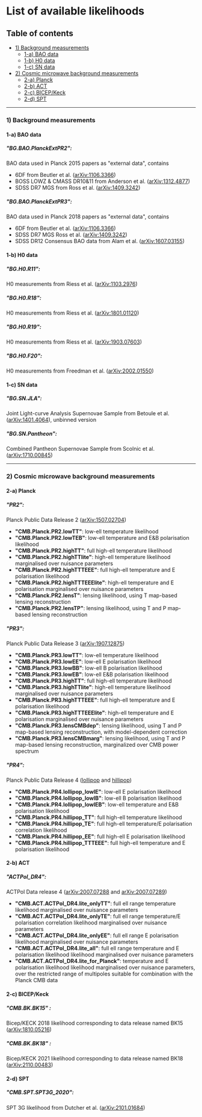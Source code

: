 # List of available likelihoods


## Table of contents

- [1) Background measurements](https://github.com/s-ilic/ECLAIR/tree/master/likelihoods#1-background-measurements)
  - [1-a) BAO data](https://github.com/s-ilic/ECLAIR/tree/master/likelihoods#1-a-bao-data)
  - [1-b) H0 data](https://github.com/s-ilic/ECLAIR/tree/master/likelihoods#1-b-h0-data)
  - [1-c) SN data](https://github.com/s-ilic/ECLAIR/tree/master/likelihoods#1-c-sn-data)
- [2) Cosmic microwave background measurements](https://github.com/s-ilic/ECLAIR/tree/master/likelihoods#2-cosmic-microwave-background-measurements)
  - [2-a) Planck](https://github.com/s-ilic/ECLAIR/tree/master/likelihoods#2-a-planck)
  - [2-b) ACT](https://github.com/s-ilic/ECLAIR/tree/master/likelihoods#2-b-act)
  - [2-c) BICEP/Keck](https://github.com/s-ilic/ECLAIR/tree/master/likelihoods#2-c-bicepkeck)
  - [2-d) SPT](https://github.com/s-ilic/ECLAIR/tree/master/likelihoods#2-d-spt)

-------------

### 1) Background measurements

#### 1-a) BAO data

##### "BG.BAO.PlanckExtPR2":

BAO data used in Planck 2015 papers as "external data", contains
- 6DF from Beutler et al. ([arXiv:1106.3366](https://arxiv.org/abs/1106.3366))
- BOSS LOWZ & CMASS DR10&11 from Anderson et al. ([arXiv:1312.4877](https://arxiv.org/abs/1312.4877))
- SDSS DR7 MGS from Ross et al. ([arXiv:1409.3242](https://arxiv.org/abs/1409.3242))

##### "BG.BAO.PlanckExtPR3":

BAO data used in Planck 2018 papers as "external data", contains
- 6DF from Beutler et al. ([arXiv:1106.3366](https://arxiv.org/abs/1106.3366))
- SDSS DR7 MGS Ross et al. ([arXiv:1409.3242](https://arxiv.org/abs/1409.3242))
- SDSS DR12 Consensus BAO data from Alam et al. ([arXiv:1607.03155](https://arxiv.org/abs/1607.03155))

#### 1-b) H0 data

##### "BG.H0.R11":
H0 measurements from Riess et al. ([arXiv:1103.2976](https://arxiv.org/abs/1103.2976))

##### "BG.H0.R18":
H0 measurements from Riess et al. ([arXiv:1801.01120](https://arxiv.org/abs/1801.01120))

##### "BG.H0.R19":
H0 measurements from Riess et al. ([arXiv:1903.07603](https://arxiv.org/abs/1903.07603))

##### "BG.H0.F20":
H0 measurements from Freedman et al. ([arXiv:2002.01550](https://arxiv.org/abs/2002.01550))

#### 1-c) SN data

##### "BG.SN.JLA":
Joint Light-curve Analysis Supernovae Sample from Betoule et al. ([arXiv:1401.4064](https://arxiv.org/abs/1401.4064)), unbinned version

##### "BG.SN.Pantheon":
Combined Pantheon Supernovae Sample from Scolnic et al. ([arXiv:1710.00845](https://arxiv.org/abs/1710.00845))

-------------

### 2) Cosmic microwave background measurements

#### 2-a) Planck

##### "PR2":

Planck Public Data Release 2 ([arXiv:1507.02704](https://arxiv.org/abs/1507.02704))
- **"CMB.Planck.PR2.lowTT"**: low-ell temperature likelihood
- **"CMB.Planck.PR2.lowTEB"**: low-ell temperature and E&B polarisation likelihood
- **"CMB.Planck.PR2.highTT"**: full high-ell temperature likelihood
- **"CMB.Planck.PR2.highTTlite"**: high-ell temperature likelihood marginalised over nuisance parameters
- **"CMB.Planck.PR2.highTTTEEE"**: full high-ell temperature and E polarisation likelihood
- **"CMB.Planck.PR2.highTTTEEElite"**: high-ell temperature and E polarisation marginalised over nuisance parameters
- **"CMB.Planck.PR2.lensT"**: lensing likelihood, using T map-based lensing reconstruction
- **"CMB.Planck.PR2.lensTP"**: lensing likelihood, using T and P map-based lensing reconstruction

##### "PR3":

Planck Public Data Release 3 ([arXiv:1907.12875](https://arxiv.org/abs/1907.12875))
- **"CMB.Planck.PR3.lowTT"**: low-ell temperature likelihood
- **"CMB.Planck.PR3.lowEE"**: low-ell E polarisation likelihood
- **"CMB.Planck.PR3.lowBB"**: low-ell B polarisation likelihood
- **"CMB.Planck.PR3.lowEB"**: low-ell E&B polarisation likelihood
- **"CMB.Planck.PR3.highTT"**: full high-ell temperature likelihood
- **"CMB.Planck.PR3.highTTlite"**: high-ell temperature likelihood marginalised over nuisance parameters
- **"CMB.Planck.PR3.highTTTEEE"**: full high-ell temperature and E polarisation likelihood
- **"CMB.Planck.PR3.highTTTEEElite"**: high-ell temperature and E polarisation marginalised over nuisance parameters
- **"CMB.Planck.PR3.lensCMBdep"**: lensing likelihood, using T and P map-based lensing reconstruction, with model-dependent correction
- **"CMB.Planck.PR3.lensCMBmarg"**: lensing likelihood, using T and P map-based lensing reconstruction, marginalized over CMB power spectrum

##### "PR4":

Planck Public Data Release 4 ([lollipop](https://github.com/planck-npipe/lollipop) and [hillipop](https://github.com/planck-npipe/hillipop))
- **"CMB.Planck.PR4.lollipop_lowlE"**: low-ell E polarisation likelihood
- **"CMB.Planck.PR4.lollipop_lowlB"**: low-ell B polarisation likelihood
- **"CMB.Planck.PR4.lollipop_lowlEB"**: low-ell temperature and E&B polarisation likelihood
- **"CMB.Planck.PR4.hillipop_TT"**: full high-ell temperature likelihood
- **"CMB.Planck.PR4.hillipop_TE"**: full high-ell temperature/E polarisation correlation likelihood
- **"CMB.Planck.PR4.hillipop_EE"**: full high-ell E polarisation likelihood
- **"CMB.Planck.PR4.hillipop_TTTEEE"**: full high-ell temperature and E polarisation likelihood

#### 2-b) ACT

##### "ACTPol_DR4":

ACTPol Data release 4 ([arXiv:2007.07288](https://arxiv.org/abs/2007.07288) and [arXiv:2007.07289](https://arxiv.org/abs/2007.07289))
- **"CMB.ACT.ACTPol_DR4.lite_onlyTT"**: full ell range temperature likelihood marginalised over nuisance parameters
- **"CMB.ACT.ACTPol_DR4.lite_onlyTE"**: full ell range temperature/E polarisation correlation likelihood marginalised over nuisance parameters
- **"CMB.ACT.ACTPol_DR4.lite_onlyEE"**: full ell range E polarisation likelihood marginalised over nuisance parameters
- **"CMB.ACT.ACTPol_DR4.lite_all"**: full ell range temperature and E polarisation likelihood likelihood marginalised over nuisance parameters
- **"CMB.ACT.ACTPol_DR4.lite_for_Planck"**: temperature and E polarisation likelihood likelihood marginalised over nuisance parameters, over the restricted range of multipoles suitable for combination with the Planck CMB data

#### 2-c) BICEP/Keck

##### "CMB.BK.BK15" :
Bicep/KECK 2018 likelihood corresponding to data release named BK15 ([arXiv:1810.05216](https://arxiv.org/abs/1810.05216))

##### "CMB.BK.BK18" :
Bicep/KECK 2021 likelihood corresponding to data release named BK18 ([arXiv:2110.00483](https://arxiv.org/abs/2110.00483))

#### 2-d) SPT

##### "CMB.SPT.SPT3G_2020":
SPT 3G likelihood from Dutcher et al. ([arXiv:2101.01684](https://arxiv.org/abs/2101.01684))